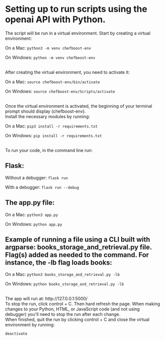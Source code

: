 # Setting up to run scripts using the openai API with Python.

The script will be run in a virtual environment. Start by creating a virtual environment:

On a Mac:
`python3 -m venv chefboost-env`

On Windows:
`python -m venv chefboost-env`

<br>
After creating the virtual environment, you need to activate it:

On a Mac:
`source chefboost-env/bin/activate`

On Windows:
`source chefboost-env/Scripts/activate`

<br>
Once the virtual environment is activated, the beginning of your terminal prompt should display (chefboost-env).

<br>
Install the necessary modules by running:

On a Mac:
`pip3 install -r requirements.txt`

On Windows:
`pip install -r requirements.txt`

<br>
To run your code, in the command line run:

## Flask:

Without a debugger:
`flask run`

With a debugger:
`flask run --debug`

## The app.py file:

On a Mac:
`python3 app.py`

On Windows:
`python app.py`

## Example of running a file using a CLI built with argparse: books_storage_and_retrieval.py file. Flag(s) added as needed to the command. For instance, the -lb flag loads books:

On a Mac:
`python3 books_storage_and_retrieval.py -lb`

On Windows:
`python books_storage_and_retrieval.py -lb`

<br>
The app will run at: http://127.0.0.1:5000/

<br>
To stop the run, click control + C.
Then hard refresh the page. When making changes to your Python, HTML, or JavaScript code (and not using debugger) you'll need to stop the run after each change.

<br>
When finished, quit the run by clicking control + C and close the virtual environment by running:

`deactivate`
